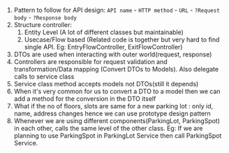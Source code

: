 1. Pattern to follow for API design: `API name` - `HTTP method` - `URL` - `?Request body` - `?Response body`
2. Structure controller:
   1. Entity Level (A lot of different classes but maintainable)
   2. Usecase/Flow based (Related code is together but very hard to find single API. Eg: EntryFlowController, ExitFlowController)
3. DTOs are used when interacting with outer world(request, response)
4. Controllers are responsible for request validation and transformation/Data mapping (Convert DTOs to Models). Also delegate calls to service class
5. Service class method accepts models not DTOs(still it depends)
6. When it's very common for us to convert a DTO to a model then we can add a method for the conversion in the DTO itself
7. What if the no of floors, slots are same for a new parking lot : only id, name, address changes hence we can use prototype design pattern
8. Whenever we are using different components(ParkingLot, ParkingSpot) in each other, calls the same level of the other class. Eg: If we are planning to use ParkingSpot in ParkingLot Service then call ParkingSpot Service. 
